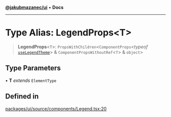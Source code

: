 [**@jakubmazanec/ui**](../README.md) • **Docs**

---

# Type Alias: LegendProps\<T\>

> **LegendProps**\<`T`\>: `PropsWithChildren`\<`ComponentProps`\<_typeof_
> [`useLegendTheme`](../functions/useLegendTheme.md)\> & `ComponentPropsWithoutRef`\<`T`\> &
> `object`\>

## Type Parameters

• **T** _extends_ `ElementType`

## Defined in

[packages/ui/source/components/Legend.tsx:20](https://github.com/jakubmazanec/tools/blob/e8ae4d79f84effbab1b79b1c88222a54b84f3504/packages/ui/source/components/Legend.tsx#L20)
